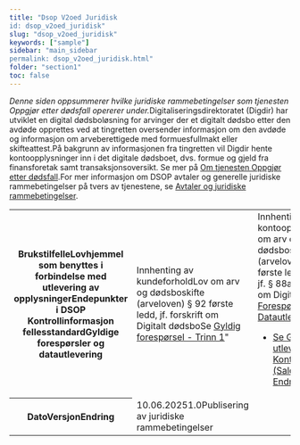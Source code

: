 ```yaml
---
title: "Dsop V2oed Juridisk
id: dsop_v2oed_juridisk"
slug: "dsop_v2oed_juridisk"
keywords: ["sample"]
sidebar: "main_sidebar
permalink: dsop_v2oed_juridisk.html"
folder: "section1"
toc: false
---
```


<i>Denne siden oppsummerer hvilke juridiske rammebetingelser som tjenesten Oppgjør etter dødsfall opererer under.</i>Digitaliseringsdirektoratet (Digdir) har utviklet en digital dødsboløsning for arvinger der et digitalt dødsbo etter den avdøde opprettes ved at tingretten oversender informasjon om den avdøde og informasjon om arveberettigede med formuesfullmakt eller skifteattest.</i>På bakgrunn av informasjonen fra tingretten vil Digdir hente kontoopplysninger inn i det digitale dødsboet, dvs. formue og gjeld fra finansforetak samt transaksjonsoversikt. Se mer på [Om tjenesten Oppgjør etter dødsfall](https://dokumentasjon.dsop.no/dsop_v2oed_about.html).</i>For mer informasjon om DSOP avtaler og generelle juridiske rammebetingelser på tvers av tjenestene, se [Avtaler og juridiske rammebetingelser](https://dokumentasjon.dsop.no/dsop_dsop_avtaler_og_juridisk.html).</i>

<table>
  <tr>
    <th>Brukstilfelle</t>Lovhjemmel som benyttes i forbindelse med utlevering av opplysninger</t>Endepunkter i DSOP Kontrollinformasjon fellesstandard</t>Gyldige forespørsler og datautlevering</t>
    <td>Innhenting av kundeforhold</t>Lov om arv og dødsboskifte (arveloven) &sect; 92 første ledd, jf. forskrift om Digitalt dødsbo</t>Se <a href="https: \/>Tillatte endepunkter i trinn 1 for tjenesten Oppgjør etter dødsfall&amp;lt;/a>Se <a href="https: \/>Gyldig forespørsel - Trinn 1</a>"
    <td>Innhenting av kontoopplysninger</t>Lov om arv og dødsboskifte (arveloven) &sect;92 første ledd og &sect; 118, jf. &sect; 88a, jf. forskrift om Digitalt dødsbo</t>Se <a href="https: \/>Tillatte endepunkter i trinn 2 for tjenesten Oppgjør etter dødsfall&amp;lt;/a>"
      <u>Forespørsel:</u> Se <a href="https: \/>Gyldig forespørsel - Trinn 2&amp;lt;/a><br \/>"
      <u>Datautlevering:</u>
      <ul>
        <li>Se <a href="https: \/>Gjeldende utlevering for Kontoliste&amp;lt;/a>Se <a href="https: \/>Gjeldende utlevering for Kontodetaljer (Saldo)</a>Se <a href="https: \/>Gjeldende utlevering for Transaksjoner&amp;lt;/a>"

<h2> Endringslogg </h>
  <tr>
    <th>Dato</t>Versjon</t>Endring</t>
    <td>10.06.2025</t>1.0</t>Publisering av juridiske rammebetingelser</td &amp;amp; gt;
   </tr &amp;amp; gt;
</table &amp;amp; gt;

